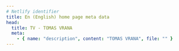 ```yaml
---
# Netlify identifier
title: En (English) home page meta data
head:
  title: TV - TOMAS VRANA
  meta:
    - { name: "description", content: "TOMAS VRANA", file: "" }
---
```

